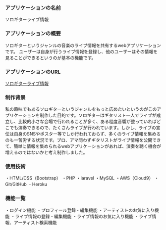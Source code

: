 ### アプリケーションの名前
ソロギターライブ情報

### アプリケーションの概要
ソロギターというジャンルの音楽のライブ情報を共有するwebアプリケーションです。
ユーザーは自身が行うライブ情報を登録し、他のユーザーはその情報を見ることができるというのが基本の機能です。

### アプリケーションのURL
[ソロギターライブ情報](https://sologuitar-live-info.herokuapp.com/)

### 制作背景
私の趣味でもあるソロギターというジャンルをもっと広めたいというのがこのアプリケーションを制作した目的です。ソロギターはギタリスト一人でライブが成立し、比較的小さな会場で行われることが多く、ある程度音響が整っていればどこでも演奏できるので、たくさんライブが行われています。しかし、ライブの宣伝は自身のSNSやポスター等でしか行われておらず、多くのライブ情報を集めるのも一苦労する状況です。プロ、アマ問わずギタリストがライブ情報を公開できて、簡単に情報を集められるwebアプリケーションがあれば、演奏を聴く機会が増えるのではないかと考え制作しました。

### 使用技術
・HTML/CSS（Bootstrap）
・PHP
・laravel
・MySQL
・AWS（Cloud9）
・Git/GitHub
・Heroku

### 機能一覧
・ログイン機能
・プロフィール登録・編集機能
・アーティストのお気に入り機能
・ライブ情報の登録・編集機能
・ライブ情報のお気に入り機能
・ライブ情報、アーティスト検索機能


